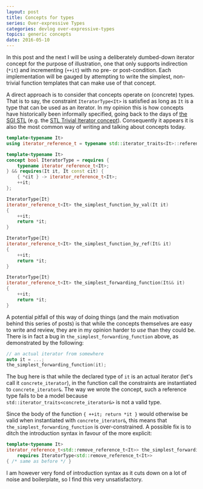 ```yaml
---
layout: post
title: Concepts for types
series: Over-expressive Types
categories: devlog over-expressive-types
topics: generic concepts
date: 2016-05-10
---
```


In this post and the next I will be using a deliberately dumbed-down iterator concept for the
purpose of illustration, one that only supports indirection (`*it`) and incrementing (`++it`) with
no pre- or post-condition. Each implementation will be gauged by attempting to write the simplest,
non-trivial function templates that can make use of that concept.

A direct approach is to consider that concepts operate on (concrete) types. That is to say, the
constraint `IteratorType<It>` is satisfied as long as `It` is a type that can be used as an
iterator. In my opinion this is how concepts have historically been informally specified, going back
to the days of [the SGI STL](https://www.sgi.com/tech/stl/) (e.g. the [STL Trivial Iterator
concept](https://www.sgi.com/tech/stl/trivial.html)). Consequently it appears it is also the most
common way of writing and talking about concepts today.

```cpp
template<typename It>
using iterator_reference_t = typename std::iterator_traits<It>::reference;

template<typename It>
concept bool IteratorType = requires {
    typename iterator_reference_t<It>;
} && requires(It it, It const cit) {
    { *cit } -> iterator_reference_t<It>;
    ++it;
};

IteratorType{It}
iterator_reference_t<It> the_simplest_function_by_val(It it)
{
    ++it;
    return *it;
}

IteratorType{It}
iterator_reference_t<It> the_simplest_function_by_ref(It& it)
{
    ++it;
    return *it;
}

IteratorType{It}
iterator_reference_t<It> the_simplest_forwarding_function(It&& it)
{
    ++it;
    return *it;
}
```

A potential pitfall of this way of doing things (and the main motivation behind this series of
posts) is that while the concepts themselves are easy to write and review, they are in my opinion
harder to *use* than they could be. There is in fact a bug in `the_simplest_forwarding_function`
above, as demonstrated by the following:

```cpp
// an actual iterator from somewhere
auto it = ...;
the_simplest_forwarding_function(it);
```

The bug here is that while the declared type of `it` is an actual iterator (let's call it
`concrete_iterator`), in the function call the constraints are instantiated to `concrete_iterator&`.
The way we wrote the concept, such a reference type fails to be a model because
`std::iterator_traits<concrete_iterator&>` is not a valid type.

Since the body of the function `{ ++it; return *it }` would otherwise be valid when instantiated
with `concrete_iterator&`, this means that `the_simplest_forwarding_function` is over-constrained. A
possible fix is to ditch the introduction syntax in favour of the more explicit:

```cpp
template<typename It>
iterator_reference_t<std::remove_reference_t<It>> the_simplest_forwarding_function(It&& it)
    requires IteratorType<std::remove_reference_t<It>>
{ /* same as before */ }
```

I am however very fond of introduction syntax as it cuts down on a lot of noise and boilerplate, so
I find this very unsatisfactory.
